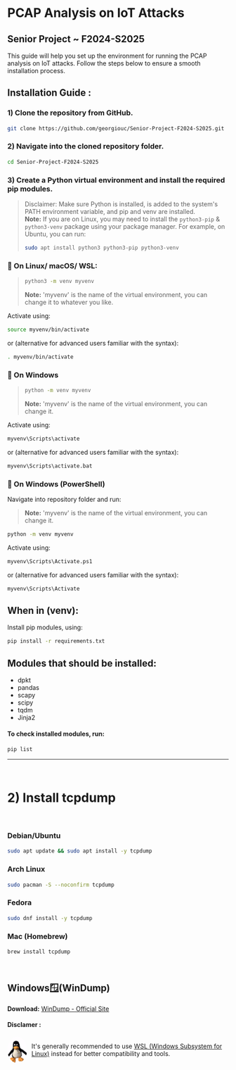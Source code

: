 
#  PCAP Analysis on IoT Attacks
## Senior Project ~ F2024-S2025
This guide will help you set up the environment for running the PCAP analysis on IoT attacks. Follow the steps below to ensure a smooth installation process. 

## Installation Guide :
### 1) Clone the repository from GitHub.
```bash
git clone https://github.com/georgiouc/Senior-Project-F2024-S2025.git
```
### 2) Navigate into the cloned repository folder.
```bash
cd Senior-Project-F2024-S2025
```
### 3) Create a Python virtual environment and install the required pip modules.

>Disclaimer: 
Make sure Python is installed, is added to the system's PATH environment variable, and pip and venv are installed.
<br>**Note:** If you are on Linux, you may need to install the `python3-pip` & `python3-venv` package using your package manager. For example, on Ubuntu, you can run:
>```bash
>sudo apt install python3 python3-pip python3-venv
>```

### 🔹 On Linux/ macOS/ WSL:

>```bash
>python3 -m venv myvenv
>```
>**Note:** 'myvenv' is the name of the virtual environment, you can change it to whatever you like.

Activate using:
```bash
source myvenv/bin/activate
```
or (alternative for advanced users familiar with the syntax):
```bash
. myvenv/bin/activate
```
### 🔹 On Windows

>```bash
>python -m venv myvenv
>```
>**Note:** 'myvenv' is the name of the virtual environment, you can change it.

Activate using:
```bash
myvenv\Scripts\activate
```
or (alternative for advanced users familiar with the syntax):
```bash
myvenv\Scripts\activate.bat
```
### 🔹 On Windows (PowerShell)
Navigate into repository folder and run:
>**Note:** 'myvenv' is the name of the virtual environment, you can change it.
```bash
python -m venv myvenv
```
Activate using:
```bash
myvenv\Scripts\Activate.ps1
```
or (alternative for advanced users familiar with the syntax):
```bash
myvenv\Scripts\Activate
```

## When in (venv):
Install pip modules, using:
```bash
pip install -r requirements.txt
```
## Modules that should be installed:
- dpkt
- pandas
- scapy
- scipy
- tqdm
- Jinja2

#### To check installed modules, run:

```bash
pip list
```


----------------------------------------------------------------------------------------
<br>

# 2) Install tcpdump
<br>

### Debian/Ubuntu
```bash
sudo apt update && sudo apt install -y tcpdump
```
### Arch Linux
```bash
sudo pacman -S --noconfirm tcpdump
```
### Fedora
```bash
sudo dnf install -y tcpdump
```
### Mac (Homebrew)
```bash
brew install tcpdump
```
<br>

## Windows🪟(WinDump)

 **Download:** [WinDump - Official Site](https://www.winpcap.org/windump/)
 
 #### Disclamer :
<div style="display: flex; align-items: center;">
  <img src="image.png" alt="Alt text" style="width: 60px; height: 60px; border-radius: 50%; margin-right: 10px;">
  <span>It's generally recommended to use <a href="https://learn.microsoft.com/en-us/windows/wsl/">WSL (Windows Subsystem for Linux)</a> instead for better compatibility and tools.</span>
</div>



